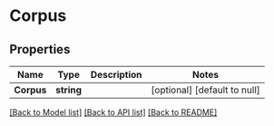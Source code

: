 # Corpus

## Properties
Name | Type | Description | Notes
------------ | ------------- | ------------- | -------------
**Corpus** | **string** |  | [optional] [default to null]

[[Back to Model list]](../README.md#documentation-for-models) [[Back to API list]](../README.md#documentation-for-api-endpoints) [[Back to README]](../README.md)



